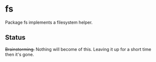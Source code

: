 # fs

Package fs implements a filesystem helper.

## Status

~~Brainstorming.~~ Nothing will become of this. Leaving it up for a short time then it's gone.